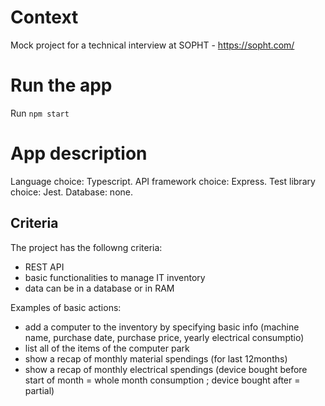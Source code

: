 # Context
Mock project for a technical interview at SOPHT - https://sopht.com/

# Run the app
Run `npm start`

# App description
Language choice: Typescript.
API framework choice: Express.
Test library choice: Jest.
Database: none.

## Criteria
The project has the followng criteria:
- REST API
- basic functionalities to manage IT inventory
- data can be in a database or in RAM

Examples of basic actions:
- add a computer to the inventory by specifying basic info (machine name, purchase date, purchase price, yearly electrical consumptio)
- list all of the items of the computer park
- show a recap of monthly material spendings (for last 12months)
- show a recap of monthly electrical spendings (device bought before start of month = whole month consumption ; device bought after = partial)